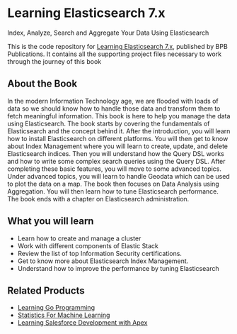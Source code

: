 # Learning Elasticsearch 7.x

Index, Analyze, Search and Aggregate Your Data Using Elasticsearch

This is the code repository for [Learning Elasticsearch 7.x](https://bpbonline.com/products/learning-elasticsearch-7-x?_pos=1&_sid=9784ce13b&_ss=r), published by BPB Publications. It contains all the supporting project files necessary to work through the journey of this book

## About the Book
In the modern Information Technology age, we are flooded with loads of data so we should know how to handle those data and transform them to fetch meaningful information. This book is here to help you manage the data using Elasticsearch.
The book starts by covering the fundamentals of Elasticsearch and the concept behind it. After the introduction, you will learn how to install Elasticsearch on different platforms. You will then get to know about Index Management where you will learn to create, update, and delete Elasticsearch indices. Then you will understand how the Query DSL works and how to write some complex search queries using the Query DSL. After completing these basic features, you will move to some advanced topics. Under advanced topics, you will learn to handle Geodata which can be used to plot the data on a map. The book then focuses on Data Analysis using Aggregation.  You will then learn how to tune Elasticsearch performance. The book ends with a chapter on Elasticsearch administration.

## What you will learn
* Learn how to create and manage a cluster
* Work with different components of Elastic Stack
* Review the list of top Information Security certifications.
* Get to know more about Elasticsearch Index Management.
* Understand how to improve the performance by tuning Elasticsearch

## Related Products

* [Learning Go Programming](https://bpbonline.com/products/learning-go-programming?_pos=3&_sid=f478c072b&_ss=r)
* [Statistics For Machine Learning](https://bpbonline.com/products/statistics-for-machine-learning?_pos=6&_sid=f478c072b&_ss=r)
* [Learning Salesforce Development with Apex](https://bpbonline.com/products/learning-salesforce-development-with-apex?_pos=17&_sid=f478c072b&_ss=r)

